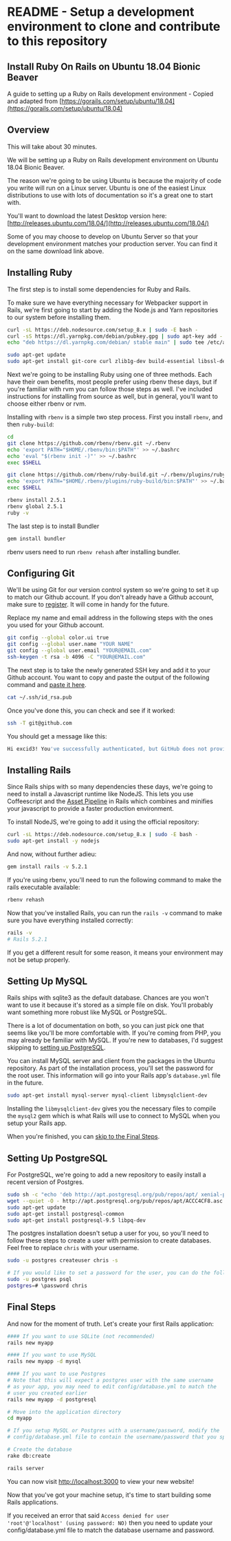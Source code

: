 # README - Setup a development environment to clone and contribute to this repository

## Install Ruby On Rails on Ubuntu 18.04 Bionic Beaver

A guide to setting up a Ruby on Rails development environment - Copied and adapted from [https://gorails.com/setup/ubuntu/18.04](https://gorails.com/setup/ubuntu/18.04)


## Overview

This will take about 30 minutes.

We will be setting up a Ruby on Rails development environment on Ubuntu 18.04 Bionic Beaver.

The reason we're going to be using Ubuntu is because the majority of code you write will run on a Linux server. Ubuntu is one of the easiest Linux distributions to use with lots of documentation so it's a great one to start with.

You'll want to download the latest Desktop version here: [http://releases.ubuntu.com/18.04/](http://releases.ubuntu.com/18.04/)

Some of you may choose to develop on Ubuntu Server so that your development environment matches your production server. You can find it on the same download link above.

## Installing Ruby

The first step is to install some dependencies for Ruby and Rails.

To make sure we have everything necessary for Webpacker support in Rails, we're first going to start by adding the Node.js and Yarn repositories to our system before installing them.

```bash
curl -sL https://deb.nodesource.com/setup_8.x | sudo -E bash -
curl -sS https://dl.yarnpkg.com/debian/pubkey.gpg | sudo apt-key add -
echo "deb https://dl.yarnpkg.com/debian/ stable main" | sudo tee /etc/apt/sources.list.d/yarn.list

sudo apt-get update
sudo apt-get install git-core curl zlib1g-dev build-essential libssl-dev libreadline-dev libyaml-dev libsqlite3-dev sqlite3 libxml2-dev libxslt1-dev libcurl4-openssl-dev software-properties-common libffi-dev nodejs yarn
```

Next we're going to be installing Ruby using one of three methods. Each have their own benefits, most people prefer using rbenv these days, but if you're familiar with rvm you can follow those steps as well. I've included instructions for installing from source as well, but in general, you'll want to choose either rbenv or rvm.

Installing with `rbenv` is a simple two step process. First you install `rbenv`, and then `ruby-build`:

```bash
cd
git clone https://github.com/rbenv/rbenv.git ~/.rbenv
echo 'export PATH="$HOME/.rbenv/bin:$PATH"' >> ~/.bashrc
echo 'eval "$(rbenv init -)"' >> ~/.bashrc
exec $SHELL

git clone https://github.com/rbenv/ruby-build.git ~/.rbenv/plugins/ruby-build
echo 'export PATH="$HOME/.rbenv/plugins/ruby-build/bin:$PATH"' >> ~/.bashrc
exec $SHELL

rbenv install 2.5.1
rbenv global 2.5.1
ruby -v
```

The last step is to install Bundler

```bash
gem install bundler
```

rbenv users need to run `rbenv rehash` after installing bundler.

## Configuring Git

We'll be using Git for our version control system so we're going to set it up to match our Github account. If you don't already have a Github account, make sure to [register](https://github.com). It will come in handy for the future.

Replace my name and email address in the following steps with the ones you used for your Github account.

```bash
git config --global color.ui true
git config --global user.name "YOUR NAME"
git config --global user.email "YOUR@EMAIL.com"
ssh-keygen -t rsa -b 4096 -C "YOUR@EMAIL.com"
```

The next step is to take the newly generated SSH key and add it to your Github account. You want to copy and paste the output of the following command and [paste it here](https://github.com/settings/ssh).

```bash
cat ~/.ssh/id_rsa.pub
```

Once you've done this, you can check and see if it worked:

```bash
ssh -T git@github.com
```

You should get a message like this:

```bash
Hi excid3! You've successfully authenticated, but GitHub does not provide shell access.
```

## Installing Rails

Since Rails ships with so many dependencies these days, we're going to need to install a Javascript runtime like NodeJS. This lets you use Coffeescript and the [Asset Pipeline](http://guides.rubyonrails.org/asset_pipeline.html) in Rails which combines and minifies your javascript to provide a faster production environment.

To install NodeJS, we're going to add it using the official repository:

```bash
curl -sL https://deb.nodesource.com/setup_8.x | sudo -E bash -
sudo apt-get install -y nodejs
```

And now, without further adieu:

```bash
gem install rails -v 5.2.1
```

If you're using rbenv, you'll need to run the following command to make the rails executable available:

```bash
rbenv rehash
```

Now that you've installed Rails, you can run the `rails -v` command to make sure you have everything installed correctly:

```bash
rails -v
# Rails 5.2.1
```

If you get a different result for some reason, it means your environment may not be setup properly.

## Setting Up MySQL

Rails ships with sqlite3 as the default database. Chances are you won't want to use it because it's stored as a simple file on disk. You'll probably want something more robust like MySQL or PostgreSQL.

There is a lot of documentation on both, so you can just pick one that seems like you'll be more comfortable with. If you're coming from PHP, you may already be familiar with MySQL. If you're new to databases, I'd suggest skipping to [setting up PostgreSQL](#postgres).

You can install MySQL server and client from the packages in the Ubuntu repository. As part of the installation process, you'll set the password for the root user. This information will go into your Rails app's `database.yml` file in the future.

```bash
sudo apt-get install mysql-server mysql-client libmysqlclient-dev
```

Installing the `libmysqlclient-dev` gives you the necessary files to compile the `mysql2` gem which is what Rails will use to connect to MySQL when you setup your Rails app.

When you're finished, you can [skip to the Final Steps](#final-steps).

## Setting Up PostgreSQL

For PostgreSQL, we're going to add a new repository to easily install a recent version of Postgres.

```bash
sudo sh -c "echo 'deb http://apt.postgresql.org/pub/repos/apt/ xenial-pgdg main' > /etc/apt/sources.list.d/pgdg.list"
wget --quiet -O - http://apt.postgresql.org/pub/repos/apt/ACCC4CF8.asc | sudo apt-key add -
sudo apt-get update
sudo apt-get install postgresql-common
sudo apt-get install postgresql-9.5 libpq-dev
```

The postgres installation doesn't setup a user for you, so you'll need to follow these steps to create a user with permission to create databases. Feel free to replace `chris` with your username.

```bash
sudo -u postgres createuser chris -s

# If you would like to set a password for the user, you can do the following
sudo -u postgres psql
postgres=# \password chris
```

## Final Steps

And now for the moment of truth. Let's create your first Rails application:

```bash
#### If you want to use SQLite (not recommended)
rails new myapp

#### If you want to use MySQL
rails new myapp -d mysql

#### If you want to use Postgres
# Note that this will expect a postgres user with the same username
# as your app, you may need to edit config/database.yml to match the
# user you created earlier
rails new myapp -d postgresql

# Move into the application directory
cd myapp

# If you setup MySQL or Postgres with a username/password, modify the
# config/database.yml file to contain the username/password that you specified

# Create the database
rake db:create

rails server
```

You can now visit [http://localhost:3000](http://localhost:3000) to view your new website!

Now that you've got your machine setup, it's time to start building some Rails applications.

If you received an error that said `Access denied for user 'root'@'localhost' (using password: NO)` then you need to update your config/database.yml file to match the database username and password.

